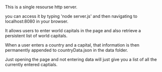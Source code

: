 This is a single resourse http server.

you can access it by typing 'node server.js' and then navigating to localhost:8080 in your browser.

It allows users to enter world capitals in the page and also retrieve a persistent list of world capitals.

When a user enters a country and a capital, that information is then permanently appended to countryData.json in the data folder.

Just opening the page and not entering data will just give you a list of all the currently entered captials.